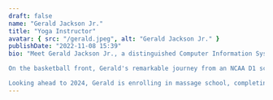```yaml
---
draft: false
name: "Gerald Jackson Jr."
title: "Yoga Instructor"
avatar: { src: "/gerald.jpeg", alt: "Gerald Jackson Jr." }
publishDate: "2022-11-08 15:39"
bio: "Meet Gerald Jackson Jr., a distinguished Computer Information Systems graduate from Howard University, thriving as our accomplished product design director. His expertise encompasses UX design, fortified by recent qualitative and quantitative research. Gerald is renowned for simplifying SaaS concepts, bridging front-end and back-end solutions, and cultivating strong relationships, boasting a proven track record of crafting user-centric products. \n

On the basketball front, Gerald's remarkable journey from an NCAA D1 scout team walk-on to playing for esteemed Pro teams such as the Red Rose Thunder in 2020 and Virginia Valley Vipers in 2023 epitomizes his unwavering pursuit of professional success. Since 2016, with over 25k YouTube views and nearly 1k subscribers, he has embraced a plant-based lifestyle, yoga, and herbal studies for peak athletic performance.\n

Looking ahead to 2024, Gerald is enrolling in massage school, completing his yoga certification, and seamlessly integrating health, wellness, and mindfulness into his pursuits. Leveraging his robust tech background, Gerald is on a mission to employ data for compelling storytelling through captivating video content."
---
```

